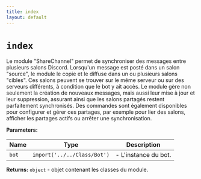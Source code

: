 ```yaml
---
title: index
layout: default
---
```


# `index`

Le module "ShareChannel" permet de synchroniser des messages entre plusieurs salons Discord. Lorsqu'un message est posté dans un salon "source", le module le copie et le diffuse dans un ou plusieurs salons "cibles". Ces salons peuvent se trouver sur le même serveur ou sur des serveurs différents, à condition que le bot y ait accès. Le module gère non seulement la création de nouveaux messages, mais aussi leur mise à jour et leur suppression, assurant ainsi que les salons partagés restent parfaitement synchronisés. Des commandes sont également disponibles pour configurer et gérer ces partages, par exemple pour lier des salons, afficher les partages actifs ou arrêter une synchronisation.

**Parameters:**

| Name | Type | Description |
| ---- | ---- | ----------- |
| `bot` | `import('../../Class/Bot')` | - L'instance du bot. |

**Returns:** `object` - objet contenant les classes du module.

